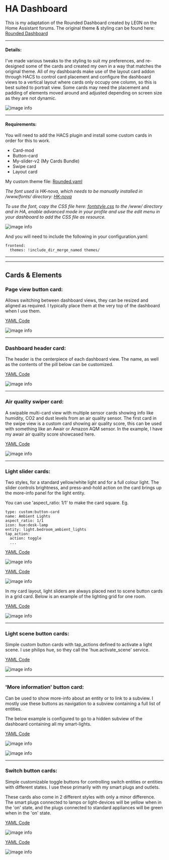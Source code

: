 # HA Dashboard
This is my adaptation of the Rounded Dashboard created by LE0N on the Home Assistant forums. The original theme & styling can be found here: [Rounded Dashboard](https://community.home-assistant.io/t/rounded-dashboard-guide/543043)

---

#### Details:

I've made various tweaks to the styling to suit my preferences, and re-designed some of the cards and created my own in a way that matches the original theme. All of my dashboards make use of the layout card addon through HACS to control card placement and configure the dashboard views to a vertical layout where cards only occupy one column, so this is best suited to portrait view. Some cards may need the placement and padding of elements moved around and adjusted depending on screen size as they are not dynamic.

![image info](images/dashboard-overview.gif)

---

#### Requirements:

You will need to add the HACS plugin and install some custom cards in order for this to work.

* Card-mod
* Button-card
* My-slider-v2 (My Cards Bundle)
* Swipe card
* Layout card

My custom theme file: [Rounded.yaml](/themes/Rounded.yaml)

*The font used is HK-nova, which needs to be manually installed in /www/fonts/ directory: [HK-nova](https://hanken.co/en-gb/products/hk-nova)*

*To use the font, copy the CSS file here: [fontstyle.css](/fontstyle.css) to the /www/ directory and in HA, enable advanced mode in your profile and use the edit menu in your dashboard to add the CSS file as resource.*

![image info](images/fontstyle.png)

And you will need to include the following in your configuration.yaml:
```
frontend:
  themes: !include_dir_merge_named themes/
```

---
---

## Cards & Elements

### Page view button card:
Allows switching between dashboard views, they can be resized and aligned as required. I typically place them at the very top of the dashboard when I use them.

[YAML Code](/page-view-buttons.yaml)

![image info](images/page-view-buttons.png)

---

### Dashboard header card:
The header is the centerpiece of each dashboard view. The name, as well as the contents of the pill below can be customized.

[YAML Code](/dashboard-header.yaml)

![image info](images/dashboard-header.png)

---

### Air quality swiper card:
A swipable multi-card view with multiple sensor cards showing info like humidity, CO2 and dust levels from an air quality sensor. The first card in the swipe view is a custom card showing air quality score, this can be used with something like an Awair or Amazon AQM sensor. In the example, I have my awair air quality score showcased here.

[YAML Code](/air-quality-swiper.yaml)

![image info](images/air-quality-swiper.gif)

---

### Light slider cards:
Two styles, for a standard yellow/white light and for a full colour light. The slider controls brightness, and press-and-hold action on the card brings up the more-info panel for the light entity.

You can use 'aspect_ratio: 1/1' to make the card square. Eg.
```
type: custom:button-card
name: Ambient Lights
aspect_ratio: 1/1
icon: hue:desk-lamp
entity: light.bedroom_ambient_lights
tap_action:
  action: toggle
  ...
```

[YAML Code](/light-card-normal.yaml)

![image info](images/light-card-normal.gif)


[YAML Code](/light-card-colour.yaml)

![image info](images/light-card-colour.gif)

In my card layout, light sliders are always placed next to scene button cards in a grid card. Below is an example of the lighting grid for one room.

[YAML Code](/full-light-grid-card.yaml)

![image info](images/full-light-grid-card.png)

---

### Light scene button cards:
Simple custom button cards with tap_actions defined to activate a light scene. I use philips hue, so they call the 'hue.activate_scene' service.

[YAML Code](/lighting-scene-button.yaml)

![image info](images/lighting-scene-button.png)

---

### 'More information' button card:
Can be used to show more-info about an entity or to link to a subview. I mostly use these buttons as navigation to a subview containing a full list of entities. 

The below example is configured to go to a hidden subview of the dashboard containing all my smart-lights.

[YAML Code](/more-information-button.yaml)

![image info](images/more-information-button.png)

![image info](images/more-information-button-example.gif)

---

### Switch button cards:
Simple customizable toggle buttons for controlling switch entities or entities with different states. I use these primarily with my smart plugs and outlets. 

These cards also come in 2 different styles with only a minor difference. The smart plugs connected to lamps or light-devices will be yellow when in the 'on' state, and the plugs connected to standard appliances will be green when in the 'on' state.

[YAML Code](/switch-button-light.yaml)

![image info](images/switch-button-light.gif)

[YAML Code](/switch-button-device.yaml)

![image info](images/switch-button-device.gif)
